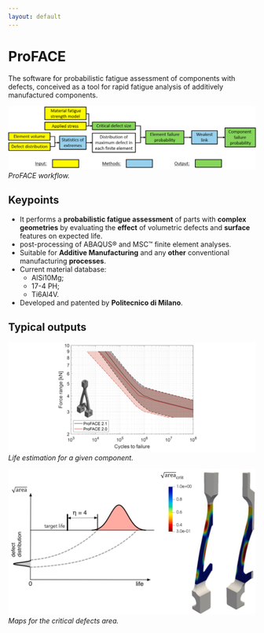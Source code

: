 ```yaml
---
layout: default
---
```


# ProFACE

The software for probabilistic fatigue assessment of components with defects, conceived as a tool for rapid fatigue analysis of additively manufactured components.

![](images/workflow.png)
*ProFACE workflow.*

## Keypoints

- It performs a **probabilistic fatigue assessment** of parts with **complex geometries** by evaluating the **effect** of volumetric defects and **surface** features on expected life.
- post-processing of ABAQUS® and MSC™ finite element analyses.
- Suitable for **Additive Manufacturing** and any **other** conventional manufacturing **processes**.
- Current material database:
  - AlSi10Mg;
  - 17-4 PH;
  - Ti6Al4V.
- Developed and patented by **Politecnico di Milano**.

## Typical outputs

![](images/FN_WB_AB.png)
*Life estimation for a given component.*

![](images/acceptability_maps.png)
*Maps for the critical defects area.*
